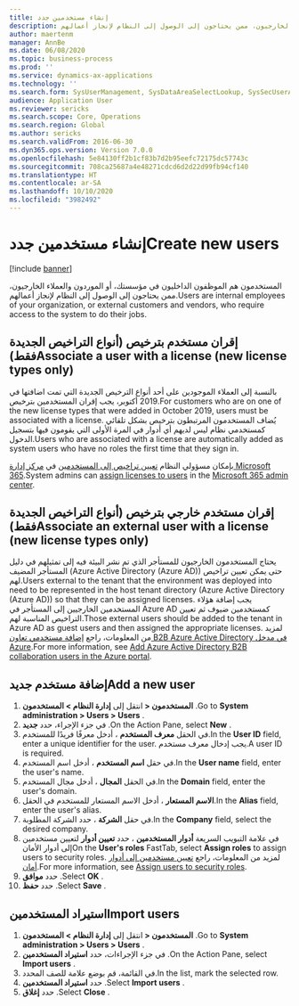 ```yaml
---
title: إنشاء مستخدمين جدد
description: المستخدمون هم الموظفون الداخليون في مؤسستك، أو الموردون والعملاء الخارجيون، ممن يحتاجون إلى الوصول إلى النظام لإنجاز أعمالهم.
author: maertenm
manager: AnnBe
ms.date: 06/08/2020
ms.topic: business-process
ms.prod: ''
ms.service: dynamics-ax-applications
ms.technology: ''
ms.search.form: SysUserManagement, SysDataAreaSelectLookup, SysSecUserAddRoles, SysUserMSODSUserImport
audience: Application User
ms.reviewer: sericks
ms.search.scope: Core, Operations
ms.search.region: Global
ms.author: sericks
ms.search.validFrom: 2016-06-30
ms.dyn365.ops.version: Version 7.0.0
ms.openlocfilehash: 5e84130ff2b1cf83b7d2b95eefc72175dc57743c
ms.sourcegitcommit: 708ca25687a4e48271cdcd6d2d22d99fb94cf140
ms.translationtype: HT
ms.contentlocale: ar-SA
ms.lasthandoff: 10/10/2020
ms.locfileid: "3982492"
---
```

# <a name="create-new-users"></a><span data-ttu-id="a0d31-103">إنشاء مستخدمين جدد</span><span class="sxs-lookup"><span data-stu-id="a0d31-103">Create new users</span></span>

[!include [banner](../../includes/banner.md)]

<span data-ttu-id="a0d31-104">المستخدمون هم الموظفون الداخليون في مؤسستك، أو الموردون والعملاء الخارجيون، ممن يحتاجون إلى الوصول إلى النظام لإنجاز أعمالهم.</span><span class="sxs-lookup"><span data-stu-id="a0d31-104">Users are internal employees of your organization, or external customers and vendors, who require access to the system to do their jobs.</span></span>

## <a name="associate-a-user-with-a-license-new-license-types-only"></a><span data-ttu-id="a0d31-105">إقران مستخدم بترخيص (أنواع التراخيص الجديدة فقط)</span><span class="sxs-lookup"><span data-stu-id="a0d31-105">Associate a user with a license (new license types only)</span></span>
<span data-ttu-id="a0d31-106">بالنسبة إلى العملاء الموجودين على أحد أنواع الترخيص الجديدة التي تمت اضافتها في 2019 أكتوبر، يجب إقران المستخدمين بترخيص.</span><span class="sxs-lookup"><span data-stu-id="a0d31-106">For customers who are on one of the new license types that were added in October 2019, users must be associated with a license.</span></span> <span data-ttu-id="a0d31-107">يُضاف المستخدمون المرتبطون بترخيص بشكل تلقائي كمستخدمي نظام ليس لديهم أي أدوار في المرة الأولى التي يقومون فيها بتسجيل الدخول.</span><span class="sxs-lookup"><span data-stu-id="a0d31-107">Users who are associated with a license are automatically added as system users who have no roles the first time that they sign in.</span></span>

<span data-ttu-id="a0d31-108">بإمكان مسؤولي النظام [تعيين تراخيص إلى المستخدمين](https://docs.microsoft.com/office365/admin/subscriptions-and-billing/assign-licenses-to-users?view=o365-worldwide) في [مركز إدارة Microsoft 365](https://docs.microsoft.com/office365/admin/admin-overview/about-the-admin-center?view=o365-worldwide).</span><span class="sxs-lookup"><span data-stu-id="a0d31-108">System admins can [assign licenses to users](https://docs.microsoft.com/office365/admin/subscriptions-and-billing/assign-licenses-to-users?view=o365-worldwide) in the [Microsoft 365 admin center](https://docs.microsoft.com/office365/admin/admin-overview/about-the-admin-center?view=o365-worldwide).</span></span>

## <a name="associate-an-external-user-with-a-license-new-license-types-only"></a><span data-ttu-id="a0d31-109">إقران مستخدم خارجي بترخيص (أنواع التراخيص الجديدة فقط)</span><span class="sxs-lookup"><span data-stu-id="a0d31-109">Associate an external user with a license (new license types only)</span></span>
<span data-ttu-id="a0d31-110">يحتاج المستخدمون الخارجيون للمستأجر الذي تم نشر البيئة فيه إلى تمثيلهم في دليل المستأجر المضيف (Azure Active Directory (Azure AD)) حتى يمكن تعيين تراخيص لهم.</span><span class="sxs-lookup"><span data-stu-id="a0d31-110">Users external to the tenant that the environment was deployed into need to be represented in the host tenant directory (Azure Active Directory (Azure AD)) so that they can be assigned licenses.</span></span> <span data-ttu-id="a0d31-111">يجب إضافة هؤلاء المستخدمين الخارجيين إلى المستأجر في Azure AD كمستخدمين ضيوف ثم تعيين التراخيص المناسبة لهم.</span><span class="sxs-lookup"><span data-stu-id="a0d31-111">Those external users should be added to the tenant in Azure AD as guest users and then assigned the appropriate licenses.</span></span> <span data-ttu-id="a0d31-112">لمزيد من المعلومات، راجع [إضافة مستخدمي تعاون B2B Azure Active Directory في مدخل Azure](https://docs.microsoft.com/azure/active-directory/b2b/add-users-administrator).</span><span class="sxs-lookup"><span data-stu-id="a0d31-112">For more information, see [Add Azure Active Directory B2B collaboration users in the Azure portal](https://docs.microsoft.com/azure/active-directory/b2b/add-users-administrator).</span></span>

## <a name="add-a-new-user"></a><span data-ttu-id="a0d31-113">إضافة مستخدم جديد</span><span class="sxs-lookup"><span data-stu-id="a0d31-113">Add a new user</span></span>
1. <span data-ttu-id="a0d31-114">انتقل إلى **إدارة النظام \> المستخدمون‏‎ \> المستخدمون** .</span><span class="sxs-lookup"><span data-stu-id="a0d31-114">Go to **System administration \> Users \> Users** .</span></span>
2. <span data-ttu-id="a0d31-115">في جزء الإجراء، حدد **جديد** .</span><span class="sxs-lookup"><span data-stu-id="a0d31-115">On the Action Pane, select **New** .</span></span>
3. <span data-ttu-id="a0d31-116">في الحقل **معرف المستخدم** ، أدخل معرفًا فريدًا للمستخدم.</span><span class="sxs-lookup"><span data-stu-id="a0d31-116">In the **User ID** field, enter a unique identifier for the user.</span></span> <span data-ttu-id="a0d31-117">يجب إدخال معرف مستخدم.</span><span class="sxs-lookup"><span data-stu-id="a0d31-117">A user ID is required.</span></span>  
4. <span data-ttu-id="a0d31-118">في حقل **اسم المستخدم** ، أدخل اسم المستخدم‏‎.</span><span class="sxs-lookup"><span data-stu-id="a0d31-118">In the **User name** field, enter the user's name.</span></span>  
5. <span data-ttu-id="a0d31-119">في الحقل **المجال** ، أدخل مجال المستخدم.</span><span class="sxs-lookup"><span data-stu-id="a0d31-119">In the **Domain** field, enter the user's domain.</span></span>  
6. <span data-ttu-id="a0d31-120">في الحقل‏‎ **الاسم المستعار** ، أدخل الاسم المستعار للمستخدم.</span><span class="sxs-lookup"><span data-stu-id="a0d31-120">In the **Alias** field, enter the user's alias.</span></span>  
7. <span data-ttu-id="a0d31-121">في حقل **الشركة** ، حدد الشركة المطلوبة.</span><span class="sxs-lookup"><span data-stu-id="a0d31-121">In the **Company** field, select the desired company.</span></span> 
8. <span data-ttu-id="a0d31-122">في علامة التبويب السريعة **أدوار المستخدمين** ، حدد **تعيين أدوار** لتعيين مستخدمين إلى أدوار الأمان</span><span class="sxs-lookup"><span data-stu-id="a0d31-122">On the **User's roles** FastTab, select **Assign roles** to assign users to security roles.</span></span> <span data-ttu-id="a0d31-123">لمزيد من المعلومات، راجع ‏‫[تعيين مستخدمين إلى أدوار أمان‬](assign-users-security-roles.md).</span><span class="sxs-lookup"><span data-stu-id="a0d31-123">For more information, see [Assign users to security roles](assign-users-security-roles.md).</span></span>
9. <span data-ttu-id="a0d31-124">حدد **موافق** .</span><span class="sxs-lookup"><span data-stu-id="a0d31-124">Select **OK** .</span></span>
10. <span data-ttu-id="a0d31-125">حدد **حفظ** .</span><span class="sxs-lookup"><span data-stu-id="a0d31-125">Select **Save** .</span></span>

## <a name="import-users"></a><span data-ttu-id="a0d31-126">استيراد المستخدمين</span><span class="sxs-lookup"><span data-stu-id="a0d31-126">Import users</span></span>
1. <span data-ttu-id="a0d31-127">انتقل إلى **إدارة النظام \> المستخدمون‏‎ \> المستخدمون** .</span><span class="sxs-lookup"><span data-stu-id="a0d31-127">Go to **System administration \> Users \> Users** .</span></span>
2. <span data-ttu-id="a0d31-128">في جزء الإجراءات، حدد **استيراد المستخدمين‬** .</span><span class="sxs-lookup"><span data-stu-id="a0d31-128">On the Action Pane, select **Import users** .</span></span>
3. <span data-ttu-id="a0d31-129">في القائمة، قم بوضع علامة للصف المحدد.</span><span class="sxs-lookup"><span data-stu-id="a0d31-129">In the list, mark the selected row.</span></span>
4. <span data-ttu-id="a0d31-130">حدد **استيراد المستخدمين‬** .</span><span class="sxs-lookup"><span data-stu-id="a0d31-130">Select **Import users** .</span></span>
5. <span data-ttu-id="a0d31-131">حدد **إغلاق** .</span><span class="sxs-lookup"><span data-stu-id="a0d31-131">Select **Close** .</span></span>

